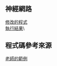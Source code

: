 ## 神經網路
[修改的程式](https://github.com/a922777/ai108b/blob/master/HW2/net3.py)\
[執行結果](https://github.com/a922777/ai108b/blob/master/HW2/result.md)\

## 程式碼參考來源
[老師的範例](https://github.com/ccccourse/ai/tree/master/python/03-neuralnet/04-net)


